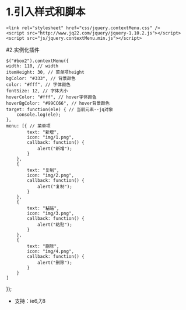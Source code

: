 ﻿# 1.引入样式和脚本

    <link rel="stylesheet" href="css/jquery.contextMenu.css" />
	<script src="http://www.jq22.com/jquery/jquery-1.10.2.js"></script>
	<script src="js/jquery.contextMenu.min.js"></script>

#2.实例化插件

    $("#box2").contextMenu({
    width: 110, // width
    itemHeight: 30, // 菜单项height
    bgColor: "#333", // 背景颜色
    color: "#fff", // 字体颜色
    fontSize: 12, // 字体大小
    hoverColor: "#fff", // hover字体颜色
    hoverBgColor: "#99CC66", // hover背景颜色
    target: function(ele) { // 当前元素--jq对象
        console.log(ele);
    },
    menu: [{ // 菜单项
            text: "新增",
            icon: "img/1.png",
            callback: function() {
                alert("新增");
            }
        },
        {
            text: "复制",
            icon: "img/2.png",
            callback: function() {
                alert("复制");
            }
        },
        {
            text: "粘贴",
            icon: "img/3.png",
            callback: function() {
                alert("粘贴");
            }
        },
        {
            text: "删除",
            icon: "img/4.png",
            callback: function() {
                alert("删除");
            }
        }
    ]
});


- 支持：ie6,7,8